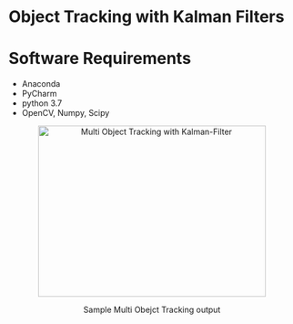 # Object Tracking with Kalman Filters


# Software Requirements
- Anaconda
- PyCharm 
- python 3.7
- OpenCV, Numpy, Scipy

<p align="center">
  <img src="Multi-Object-Tracking.gif" alt="Multi Object Tracking with Kalman-Filter" height="300" width="400" />
  <p align="center">Sample Multi Obejct Tracking output</p>
</p>

